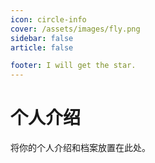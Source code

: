 ```yaml
---
icon: circle-info
cover: /assets/images/fly.png
sidebar: false
article: false

footer: I will get the star.
---
```


# 个人介绍

将你的个人介绍和档案放置在此处。
